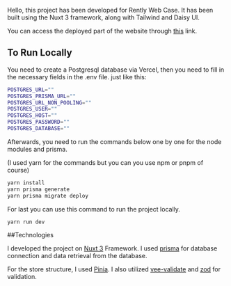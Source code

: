 Hello, this project has been developed for Rently Web Case. It has been built using the Nuxt 3 framework, along with Tailwind and Daisy UI.

You can access the deployed part of the website through [this](https://nuxt-apartment-case.vercel.app/) link.

## To Run Locally

You need to create a Postgresql database via Vercel, then you need to fill in the necessary fields in the .env file.
just like this:
```bash
POSTGRES_URL=""
POSTGRES_PRISMA_URL=""
POSTGRES_URL_NON_POOLING=""
POSTGRES_USER=""
POSTGRES_HOST=""
POSTGRES_PASSWORD=""
POSTGRES_DATABASE=""
```

Afterwards, you need to run the commands below one by one for the node modules and prisma.

(I used yarn for the commands but you can you use npm or pnpm of course)

```bash
yarn install
yarn prisma generate
yarn prisma migrate deploy
```

For last you can use this command to run the project locally.

```bash 
yarn run dev 
```

##Technologies

I developed the project on [Nuxt 3](https://nuxt.com/) Framework. I used [prisma](https://www.prisma.io/) for database connection and data retrieval from the database.

For the store structure, I used [Pinia](https://pinia.vuejs.org/ssr/nuxt.html). I also utilized [vee-validate](https://vee-validate.logaretm.com/v4/) and [zod](https://zod.dev/) for validation.